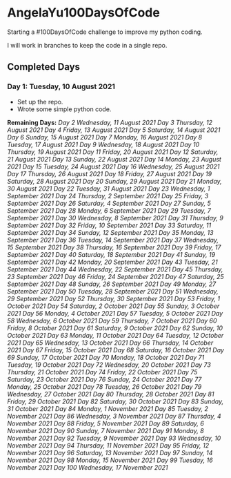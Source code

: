 # AngelaYu100DaysOfCode
Starting a #100DaysOfCode challenge to improve my python coding.

I will work in branches to keep the code in a single repo.

<h2>Completed Days</h2>
<h3>Day 1: Tuesday, 10 August 2021</h3>
<ul>
<li>Set up the repo.</li>
<li>Wrote some simple python code.</li>
</ul>

<strong>Remaining Days:</strong>
<em>
Day 2	Wednesday, 11 August 2021
Day 3	Thursday, 12 August 2021
Day 4	Friday, 13 August 2021
Day 5	Saturday, 14 August 2021
Day 6	Sunday, 15 August 2021
Day 7	Monday, 16 August 2021
Day 8	Tuesday, 17 August 2021
Day 9	Wednesday, 18 August 2021
Day 10	Thursday, 19 August 2021
Day 11	Friday, 20 August 2021
Day 12	Saturday, 21 August 2021
Day 13	Sunday, 22 August 2021
Day 14	Monday, 23 August 2021
Day 15	Tuesday, 24 August 2021
Day 16	Wednesday, 25 August 2021
Day 17	Thursday, 26 August 2021
Day 18	Friday, 27 August 2021
Day 19	Saturday, 28 August 2021
Day 20	Sunday, 29 August 2021
Day 21	Monday, 30 August 2021
Day 22	Tuesday, 31 August 2021
Day 23	Wednesday, 1 September 2021
Day 24	Thursday, 2 September 2021
Day 25	Friday, 3 September 2021
Day 26	Saturday, 4 September 2021
Day 27	Sunday, 5 September 2021
Day 28	Monday, 6 September 2021
Day 29	Tuesday, 7 September 2021
Day 30	Wednesday, 8 September 2021
Day 31	Thursday, 9 September 2021
Day 32	Friday, 10 September 2021
Day 33	Saturday, 11 September 2021
Day 34	Sunday, 12 September 2021
Day 35	Monday, 13 September 2021
Day 36	Tuesday, 14 September 2021
Day 37	Wednesday, 15 September 2021
Day 38	Thursday, 16 September 2021
Day 39	Friday, 17 September 2021
Day 40	Saturday, 18 September 2021
Day 41	Sunday, 19 September 2021
Day 42	Monday, 20 September 2021
Day 43	Tuesday, 21 September 2021
Day 44	Wednesday, 22 September 2021
Day 45	Thursday, 23 September 2021
Day 46	Friday, 24 September 2021
Day 47	Saturday, 25 September 2021
Day 48	Sunday, 26 September 2021
Day 49	Monday, 27 September 2021
Day 50	Tuesday, 28 September 2021
Day 51	Wednesday, 29 September 2021
Day 52	Thursday, 30 September 2021
Day 53	Friday, 1 October 2021
Day 54	Saturday, 2 October 2021
Day 55	Sunday, 3 October 2021
Day 56	Monday, 4 October 2021
Day 57	Tuesday, 5 October 2021
Day 58	Wednesday, 6 October 2021
Day 59	Thursday, 7 October 2021
Day 60	Friday, 8 October 2021
Day 61	Saturday, 9 October 2021
Day 62	Sunday, 10 October 2021
Day 63	Monday, 11 October 2021
Day 64	Tuesday, 12 October 2021
Day 65	Wednesday, 13 October 2021
Day 66	Thursday, 14 October 2021
Day 67	Friday, 15 October 2021
Day 68	Saturday, 16 October 2021
Day 69	Sunday, 17 October 2021
Day 70	Monday, 18 October 2021
Day 71	Tuesday, 19 October 2021
Day 72	Wednesday, 20 October 2021
Day 73	Thursday, 21 October 2021
Day 74	Friday, 22 October 2021
Day 75	Saturday, 23 October 2021
Day 76	Sunday, 24 October 2021
Day 77	Monday, 25 October 2021
Day 78	Tuesday, 26 October 2021
Day 79	Wednesday, 27 October 2021
Day 80	Thursday, 28 October 2021
Day 81	Friday, 29 October 2021
Day 82	Saturday, 30 October 2021
Day 83	Sunday, 31 October 2021
Day 84	Monday, 1 November 2021
Day 85	Tuesday, 2 November 2021
Day 86	Wednesday, 3 November 2021
Day 87	Thursday, 4 November 2021
Day 88	Friday, 5 November 2021
Day 89	Saturday, 6 November 2021
Day 90	Sunday, 7 November 2021
Day 91	Monday, 8 November 2021
Day 92	Tuesday, 9 November 2021
Day 93	Wednesday, 10 November 2021
Day 94	Thursday, 11 November 2021
Day 95	Friday, 12 November 2021
Day 96	Saturday, 13 November 2021
Day 97	Sunday, 14 November 2021
Day 98	Monday, 15 November 2021
Day 99	Tuesday, 16 November 2021
Day 100	Wednesday, 17 November 2021
</em>
